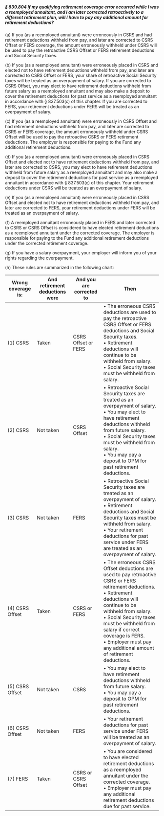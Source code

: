 ##### § 839.804 If my qualifying retirement coverage error occurred while I was a reemployed annuitant, and I am later corrected retroactively to a different retirement plan, will I have to pay any additional amount for retirement deductions? #####

(a) If you (as a reemployed annuitant) were erroneously in CSRS and had retirement deductions withheld from pay, and later are corrected to CSRS Offset or FERS coverage, the amount erroneously withheld under CSRS will be used to pay the retroactive CSRS Offset or FERS retirement deductions and Social Security taxes.

(b) If you (as a reemployed annuitant) were erroneously placed in CSRS and elected not to have retirement deductions withheld from pay, and later are corrected to CSRS Offset or FERS, your share of retroactive Social Security taxes will be treated as an overpayment of salary. If you are corrected to CSRS Offset, you may elect to have retirement deductions withheld from future salary as a reemployed annuitant and may also make a deposit to cover the retirement deductions for past service as a reemployed annuitant in accordance with § 837.503(c) of this chapter. If you are corrected to FERS, your retirement deductions under FERS will be treated as an overpayment of salary.

(c) If you (as a reemployed annuitant) were erroneously in CSRS Offset and had retirement deductions withheld from pay, and later are corrected to CSRS or FERS coverage, the amount erroneously withheld under CSRS Offset will be used to pay the retroactive CSRS or FERS retirement deductions. The employer is responsible for paying to the Fund any additional retirement deductions.

(d) If you (as a reemployed annuitant) were erroneously placed in CSRS Offset and elected not to have retirement deductions withheld from pay, and later are corrected to CSRS, you may elect to have retirement deductions withheld from future salary as a reemployed annuitant and may also make a deposit to cover the retirement deductions for past service as a reemployed annuitant in accordance with § 837.503(c) of this chapter. Your retirement deductions under CSRS will be treated as an overpayment of salary.

(e) If you (as a reemployed annuitant) were erroneously placed in CSRS Offset and elected not to have retirement deductions withheld from pay, and later are corrected to FERS, your retirement deductions under FERS will be treated as an overpayment of salary.

(f) A reemployed annuitant erroneously placed in FERS and later corrected to CSRS or CSRS Offset is considered to have elected retirement deductions as a reemployed annuitant under the corrected coverage. The employer is responsible for paying to the Fund any additional retirement deductions under the corrected retirement coverage.

(g) If you have a salary overpayment, your employer will inform you of your rights regarding the overpayment.

(h) These rules are summarized in the following chart:

|Wrong coverage is:|And retirement deductions were|And you are  <br/>corrected to|                                                                                                                                                                      Then                                                                                                                                                                      |
|------------------|------------------------------|------------------------------|------------------------------------------------------------------------------------------------------------------------------------------------------------------------------------------------------------------------------------------------------------------------------------------------------------------------------------------------|
|     (1) CSRS     |            Taken             |     CSRS Offset or FERS      |                                         • The erroneous CSRS deductions are used to pay the retroactive CSRS Offset or FERS deductions and Social Security taxes.  <br/>• Retirement deductions will continue to be withheld from salary.  <br/>• Social Security taxes must be withheld from salary.                                          |
|     (2) CSRS     |          Not taken           |         CSRS Offset          |                         • Retroactive Social Security taxes are treated as an overpayment of salary.  <br/>• You may elect to have retirement deductions withheld from future salary.  <br/>• Social Security taxes must be withheld from salary.  <br/>• You may pay a deposit to OPM for past retirement deductions.                         |
|     (3) CSRS     |          Not taken           |             FERS             |                                   • Retroactive Social Security taxes are treated as an overpayment of salary.  <br/>• Retirement deductions and Social Security taxes must be withheld from salary.  <br/>• Your retirement deductions for past service under FERS are treated as an overpayment of salary.                                   |
| (4) CSRS Offset  |            Taken             |         CSRS or FERS         |• The erroneous CSRS Offset deductions are used to pay retroactive CSRS or FERS retirement deductions.  <br/>• Retirement deductions will continue to be withheld from salary.  <br/>• Social Security taxes must be withheld from salary if correct coverage is FERS.  <br/>• Employer must pay any additional amount of retirement deductions.|
| (5) CSRS Offset  |          Not taken           |             CSRS             |                                                                                                • You may elect to have retirement deductions withheld from future salary.  <br/>• You may pay a deposit to OPM for past retirement deductions.                                                                                                 |
| (6) CSRS Offset  |          Not taken           |             FERS             |                                                                                                                     • Your retirement deductions for past service under FERS will be treated as an overpayment of salary.                                                                                                                      |
|     (7) FERS     |            Taken             |     CSRS or CSRS Offset      |                                                                    • You are considered to have elected retirement deductions as a reemployed annuitant under the corrected coverage.  <br/>• Employer must pay any additional retirement deductions due for past service.                                                                     |